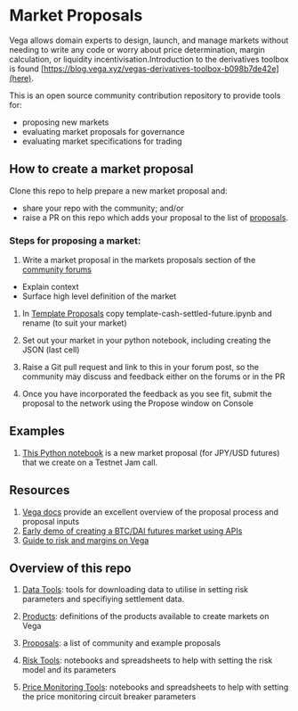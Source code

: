 # Market Proposals

Vega allows domain experts to design, launch, and manage markets without needing to write any code or worry about price determination, margin calculation, or liquidity incentivisation.Introduction to the derivatives toolbox is found [https://blog.vega.xyz/vegas-derivatives-toolbox-b098b7de42e](here). 

This is an open source community contribution repository to provide tools for:
- proposing new markets
- evaluating market proposals for governance 
- evaluating market specifications for trading

## How to create a market proposal

Clone this repo to help prepare a new market proposal and:

- share your repo with the community; and/or
- raise a PR on this repo which adds your proposal to the list of [proposals](./proposals).

### Steps for proposing a market:

1. Write a market proposal in the markets proposals section of the [community forums](https://community.vega.xyz/c/market-proposals/22) 
  - Explain context
  - Surface high level definition of the market

1. In [Template Proposals](template-cash-settled-future.ipynb) copy template-cash-settled-future.ipynb and rename (to suit your market)

1. Set out your market in your python notebook, including creating the JSON (last cell)

1. Raise a Git pull request and link to this in your forum post, so the community may discuss and feedback either on the forums or in the PR

1. Once you have incorporated the feedback as you see fit, submit the proposal to the network using the Propose window on Console


## Examples

1. [This Python notebook](./proposals/jpy-usd-monthly-futures.ipynb) is a new market proposal (for JPY/USD futures) that we create on a Testnet Jam call.  


## Resources

1. [Vega docs](https://docs.testnet.vega.xyz/docs/trading-questions/#market-proposals-and-governance) provide an excellent overview of the proposal process and proposal inputs
1. [Early demo of creating a BTC/DAI futures market using APIs](https://www.youtube.com/watch?v=VIqouJx16Ak)
1. [Guide to risk and margins on Vega](https://www.youtube.com/watch?v=Coc3T3INq3k)

## Overview of this repo

1. [Data Tools](./data-tools): tools for downloading data to utilise in setting risk parameters and specifiying settlement data.

1. [Products](./products): definitions of the products available to create markets on Vega

1. [Proposals](./proposals): a list of community and example proposals

1. [Risk Tools](./risk-tools): notebooks and spreadsheets to help with setting the risk model and its parameters 

1. [Price Monitoring Tools](./price-monitoring-tools): notebooks and spreadsheets to help with setting the price monitoring circuit breaker parameters 





